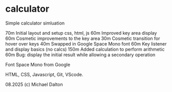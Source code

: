 # calculator
Simple calculator simluation

70m Initial layout and setup css, html, js
60m Improved key area display
60m Cosmetic improvements to the key area
30m Cosmetic transition for hover over keys
40m Swapped in Google Space Mono font
60m Key listener and display basics (no calcs)
150m Added calculation to perform arithmetic
60m Bug: display the initial result while allowing a secondary operation

Font Space Mono from Google

HTML, CSS, Javascript, Git, VScode.  

08.2025 (c) Michael Dalton